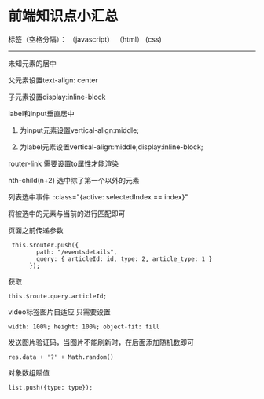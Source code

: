 ﻿# 前端知识点小汇总

标签（空格分隔）： （javascript） （html） (css)

---

未知元素的居中

父元素设置text-align: center

子元素设置display:inline-block


label和input垂直居中

1. 为input元素设置vertical-align:middle;

2. 为label元素设置vertical-align:middle;display:inline-block;

router-link 需要设置to属性才能渲染

nth-child(n+2) 选中除了第一个以外的元素

列表选中事件
​​
:class="{active: selectedIndex == index}"

将被选中的元素与当前的进行匹配即可


页面之前传递参数

     this.$router.push({
            path: "/eventsdetails",
            query: { articleId: id, type: 2, article_type: 1 }
          });

获取

    this.$route.query.articleId;

video标签图片自适应
只需要设置

    width: 100%; height: 100%; object-fit: fill

发送图片验证码，当图片不能刷新时，在后面添加随机数即可

    res.data + '?' + Math.random()

对象数组赋值

    list.push({type: type});




